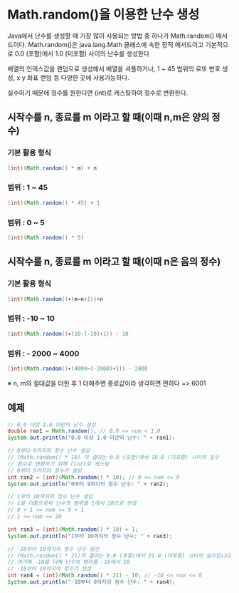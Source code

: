 
# Math.random()을 이용한 난수 생성

Java에서 난수를 생성할 때 가장 많이 사용되는 방법 중 하나가 Math.random() 메서드이다.
Math.random()은 java.lang.Math 클래스에 속한 정적 메서드이고 기본적으로 0.0 (포함)에서 1.0 (미포함) 사이의 
난수를 생성한다

배열의 인덱스값을 랜덤으로 생성해서 배열을 셔플하거나,
1 ~ 45 범위의 로또 번호 생성, x y 좌표 랜덤 등 다양한 곳에 사용가능하다.

실수이기 때문에 정수를 원한다면 (int)로 캐스팅하여 정수로 변환한다.




## 시작수를 n, 종료를 m 이라고 할 때(이때 n,m은 양의 정수)

### 기본 활용 형식

``` java
(int)(Math.random() * m) + n
```

### 범위 : 1 ~ 45
``` java
(int)(Math.random() * 45) + 1
```

### 범위 : 0 ~ 5
``` java
(int)(Math.random() * 5)
```


## 시작수를 n, 종료를 m 이라고 할 때(이때 n은 음의 정수)

### 기본 활용 형식
``` java
(int)(Math.random()∗(m−n+1))+n

```

### 범위 : -10 ~ 10 
``` java
(int)(Math.random()∗(10-(-10)+1)) - 10
```

### 범위 : - 2000 ~ 4000
``` java
(int)(Math.random()∗(4000−(-2000)+1)) - 2000
```

※ n, m의 절대값을 더한 후 1 더해주면 종료값이라 생각하면 편하다 => 6001




## 예제 

``` java
// 0.0 이상 1.0 미만의 난수 생성
double ran1 = Math.random(); // 0.0 <= num < 1.0
System.out.println("0.0 이상 1.0 미만의 난수: " + ran1);
```

``` java
// 0부터 9까지의 정수 난수 생성
// (Math.random() * 10) 의 결과는 0.0 (포함)에서 10.0 (미포함) 사이의 실수
// 정수로 변환하기 위해 (int)로 캐스팅 
// 0부터 9까지의 정수가 생성
int ran2 = (int)(Math.random() * 10); // 0 <= num <= 9
System.out.println("0부터 9까지의 정수 난수: " + ran2);
```

``` java
// 1부터 10까지의 정수 난수 생성
// 1을 더함으로써 난수의 범위를 1에서 10으로 변경
// 0 + 1 <= num <= 9 + 1
// 1 <= num <= 10

int ran3 = (int)(Math.random() * 10) + 1;
System.out.println("1부터 10까지의 정수 난수: " + ran3);
```

``` java
// -10부터 10까지의 정수 난수 생성
// (Math.random() * 21)의 결과는 0.0 (포함)에서 21.0 (미포함) 사이의 실수입니다.
// 여기에 -10을 더해 난수의 범위를 -10에서 10
// -10부터 10까지의 정수가 생성
int ran4 = (int)(Math.random() * 21) - 10; // -10 <= num <= 0
System.out.println("-10부터 0까지의 정수 난수: " + ran4);
```

